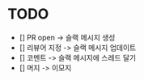 # TODO

- [] PR open -> 슬랙 메시지 생성
- [] 리뷰어 지정 -> 슬랙 메시지 업데이트
- [] 코멘트 -> 슬랙 메시지에 스레드 달기
- [] 머지 -> 이모지
